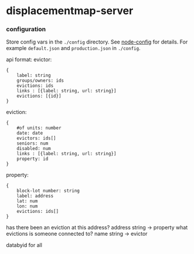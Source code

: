 displacementmap-server
======================
### configuration
Store config vars in the `./config` directory. See [node-config](https://github.com/lorenwest/node-config) for details. For example `default.json` and `production.json` in `./config`.

api format:
evictor:
```
{
	label: string
	groups/owners: ids
	evictions: ids
	links : [{label: string, url: string}]
	evictions: [{id}]
}
```

eviction:
```
{
	#of units: number
	date: date
	evictors: ids[]
	seniors: num
	disabled: num
	links : [{label: string, url: string}]
	property: id
}
```

property:
```
{
	block-lot number: string
	label: address
	lat: num
	lon: num
	evictions: ids[]
}
```

has there been an eviction at this address? address string -> property
what evictions is someone connected to? name string -> evictor

databyid for all
